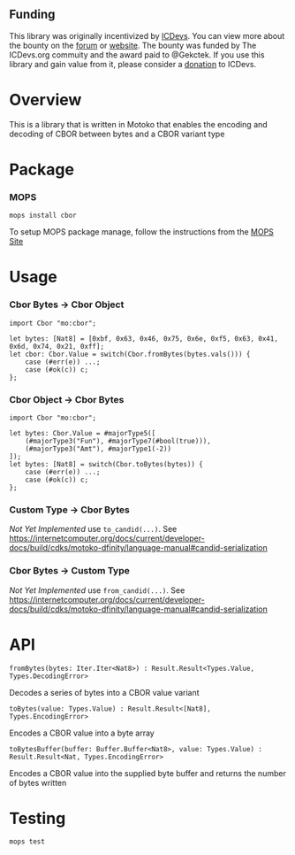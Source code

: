 ## Funding

This library was originally incentivized by [ICDevs](https://ICDevs.org). You
can view more about the bounty on the
[forum](https://forum.dfinity.org/t/icdevs-org-bounty-18-cbor-and-candid-motoko-parser-3-000/11398)
or [website](https://icdevs.org/bounties/2022/02/22/CBOR-and-Candid-Motoko-Parser.html). The
bounty was funded by The ICDevs.org commuity and the award paid to
@Gekctek. If you use this library and gain value from it, please consider
a [donation](https://icdevs.org/donations.html) to ICDevs.

# Overview

This is a library that is written in Motoko that enables the encoding and decoding of CBOR between bytes and a CBOR variant type

# Package

### MOPS

```
mops install cbor
```

To setup MOPS package manage, follow the instructions from the [MOPS Site](https://j4mwm-bqaaa-aaaam-qajbq-cai.ic0.app/)

# Usage

### Cbor Bytes -> Cbor Object

```
import Cbor "mo:cbor";

let bytes: [Nat8] = [0xbf, 0x63, 0x46, 0x75, 0x6e, 0xf5, 0x63, 0x41, 0x6d, 0x74, 0x21, 0xff];
let cbor: Cbor.Value = switch(Cbor.fromBytes(bytes.vals())) {
    case (#err(e)) ...;
    case (#ok(c)) c;
};
```

### Cbor Object -> Cbor Bytes

```
import Cbor "mo:cbor";

let bytes: Cbor.Value = #majorType5([
    (#majorType3("Fun"), #majorType7(#bool(true))),
    (#majorType3("Amt"), #majorType1(-2))
]);
let bytes: [Nat8] = switch(Cbor.toBytes(bytes)) {
    case (#err(e)) ...;
    case (#ok(c)) c;
};

```

### Custom Type -> Cbor Bytes

_Not Yet Implemented_
use `to_candid(...)`. See https://internetcomputer.org/docs/current/developer-docs/build/cdks/motoko-dfinity/language-manual#candid-serialization

### Cbor Bytes -> Custom Type

_Not Yet Implemented_
use `from_candid(...)`. See https://internetcomputer.org/docs/current/developer-docs/build/cdks/motoko-dfinity/language-manual#candid-serialization

# API

`fromBytes(bytes: Iter.Iter<Nat8>) : Result.Result<Types.Value, Types.DecodingError>`

Decodes a series of bytes into a CBOR value variant

`toBytes(value: Types.Value) : Result.Result<[Nat8], Types.EncodingError>`

Encodes a CBOR value into a byte array

`toBytesBuffer(buffer: Buffer.Buffer<Nat8>, value: Types.Value) : Result.Result<Nat, Types.EncodingError>`

Encodes a CBOR value into the supplied byte buffer and returns the number of bytes written

# Testing

```
mops test
```
